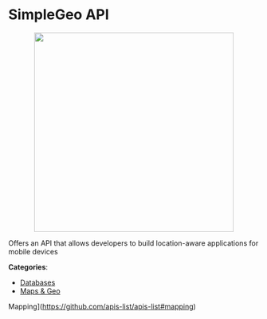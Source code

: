 # SimpleGeo API
<p align="center">
    <img width="400" src="https://raw.githubusercontent.com/apis-list/apis-list/apis/simplegeo-api/logo_256x256.png" />
</p>

Offers an API that allows developers to build location-aware applications for mobile devices



**Categories**:
- [Databases](https://github.com/apis-list/apis-list#databases)
- [Maps & Geo](https://github.com/apis-list/apis-list#maps-and-geo)



Mapping](https://github.com/apis-list/apis-list#mapping)






